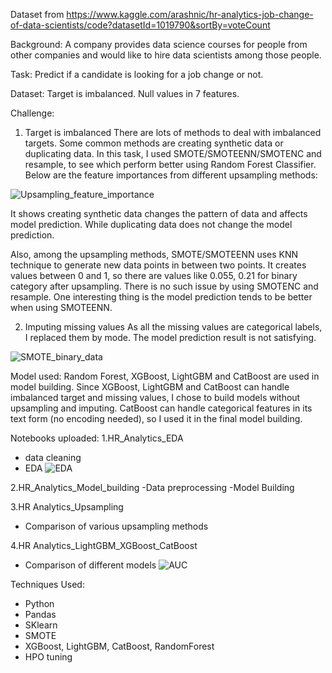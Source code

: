 Dataset from https://www.kaggle.com/arashnic/hr-analytics-job-change-of-data-scientists/code?datasetId=1019790&sortBy=voteCount

Background:
A company provides data science courses for people from other companies and would like to hire data scientists among those people.

Task:
Predict if a candidate is looking for a job change or not.

Dataset:
Target is imbalanced. Null values in 7 features.

Challenge:
1. Target is imbalanced
There are lots of methods to deal with imbalanced targets. Some common methods are creating synthetic data or duplicating data. In this task, I used SMOTE/SMOTEENN/SMOTENC and resample, to see which perform better using Random Forest Classifier. Below are the feature importances from different upsampling methods:

![Upsampling_feature_importance](https://user-images.githubusercontent.com/88300660/134280523-4f51efc2-e78d-40e4-bc77-77e1b41f70f5.png)

It shows creating synthetic data changes the pattern of data and affects model prediction. While duplicating data does not change the model prediction.

Also, among the upsampling methods, SMOTE/SMOTEENN uses KNN technique to generate new data points in between two points. It creates values between 0 and 1, so there are values like 0.055, 0.21 for binary category after upsampling. There is no such issue by using SMOTENC and resample. One interesting thing is the model prediction tends to be better when using SMOTEENN.

2. Imputing missing values
As all the missing values are categorical labels, I replaced them by mode. The model prediction result is not satisfying.

![SMOTE_binary_data](https://user-images.githubusercontent.com/88300660/134280894-fa9e9347-3ec1-4cfd-880e-d3c49692018a.png)

Model used:
Random Forest, XGBoost, LightGBM and CatBoost are used in model building. Since XGBoost, LightGBM and CatBoost can handle imbalanced target and missing values, I chose to build models without upsampling and imputing. CatBoost can handle categorical features in its text form (no encoding needed), so I used it in the final model building.


Notebooks uploaded:
1.HR_Analytics_EDA
- data cleaning
- EDA
![EDA](https://user-images.githubusercontent.com/88300660/134283961-ffa1bfda-b39e-47af-b8d1-a6a1221fe53e.png)

2.HR_Analytics_Model_building
-Data preprocessing
-Model Building

3.HR Analytics_Upsampling
- Comparison of various upsampling methods

4.HR Analytics_LightGBM_XGBoost_CatBoost
- Comparison of different models
![AUC](https://user-images.githubusercontent.com/88300660/134283380-b2859fcb-c700-43b1-b6a0-3e7b9eca5888.png)


Techniques Used:
- Python
- Pandas
- SKlearn
- SMOTE
- XGBoost, LightGBM, CatBoost, RandomForest
- HPO tuning
